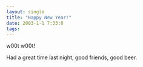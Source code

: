 ```yaml
---
layout: single
title: "Happy New Year!"
date: 2003-1-1 7:33:0
tags: 
---
```


w00t w00t!





Had a great time last night, good friends, good beer.




